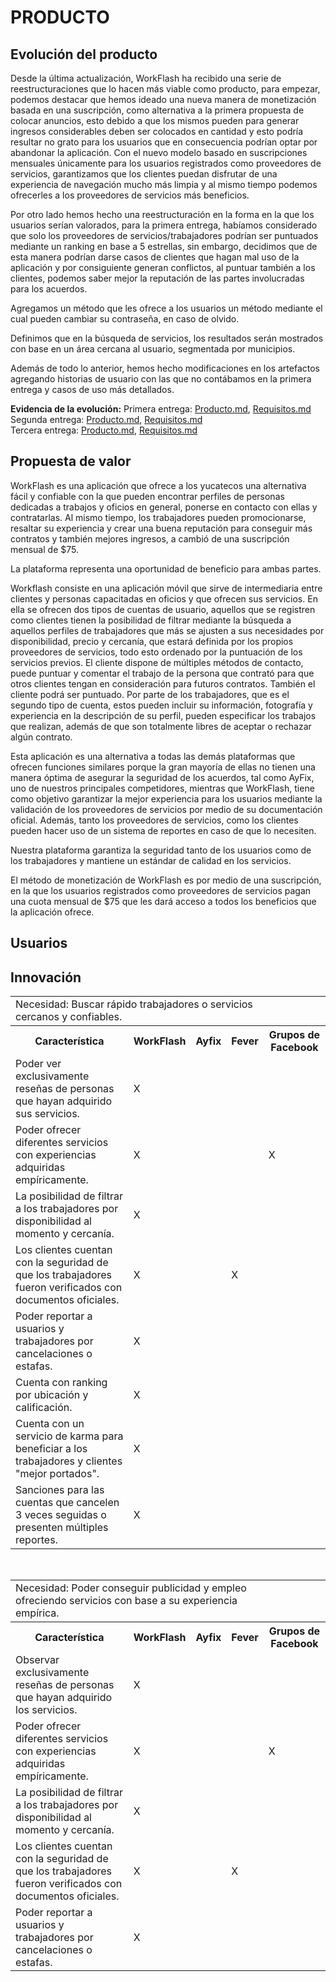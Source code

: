 <h1>PRODUCTO</h1>

## Evolución del producto

Desde la última actualización, WorkFlash ha recibido una serie de reestructuraciones que lo hacen más viable como producto, para empezar, podemos destacar que hemos ideado una nueva manera de monetización basada en una suscripción, como alternativa a la primera propuesta de colocar anuncios, esto debido a que los mismos pueden para generar ingresos considerables deben ser colocados en cantidad y esto podría resultar no grato para los usuarios que en consecuencia podrían optar por abandonar la aplicación. Con el nuevo modelo basado en suscripciones mensuales únicamente para los usuarios registrados como proveedores de servicios, garantizamos que los clientes puedan disfrutar de una experiencia de navegación mucho más limpia y al mismo tiempo podemos ofrecerles a los proveedores de servicios más beneficios.

Por otro lado hemos hecho una reestructuración en la forma en la que los usuarios serían valorados, para la primera entrega, habíamos considerado que solo los proveedores de servicios/trabajadores podrían ser puntuados mediante un ranking en base a 5 estrellas, sin embargo, decidimos que de esta manera podrían darse casos de clientes que hagan mal uso de la aplicación y por consiguiente generan conflictos, al puntuar también a los clientes, podemos saber mejor la reputación de las partes involucradas para los acuerdos.

Agregamos un método que les ofrece a los usuarios un método mediante el cual pueden cambiar su contraseña, en caso de olvido.

Definimos que en la búsqueda de servicios, los resultados serán mostrados con base en un área cercana al usuario, segmentada por municipios.

Además de todo lo anterior, hemos hecho modificaciones en los artefactos agregando historias de usuario con las que no contábamos en la primera entrega y casos de uso más detallados.

**Evidencia de la evolución:** 
Primera entrega:  <a href="https://github.com/KarenCampos842/Equipo-4/blob/Primera-Entrega/Producto.md#producto">Producto.md</a>, <a href="https://github.com/KarenCampos842/Equipo-4/blob/Primera-Entrega/Requisitos.md#requisitos">Requisitos.md</a>  
Segunda entrega: <a href="https://github.com/KarenCampos842/Equipo-4/blob/Segunda-Entrega/Producto.md#producto">Producto.md</a>, <a href="https://github.com/KarenCampos842/Equipo-4/blob/Segunda-Entrega/Requisitos.md#requisitos">Requisitos.md</a>  
Tercera entrega: <a href="https://github.com/KarenCampos842/Equipo-4/blob/Tercera-Entrega/Producto.md#producto">Producto.md</a>, <a href="https://github.com/KarenCampos842/Equipo-4/blob/Tercera-Entrega/Requisitos.md#requisitos">Requisitos.md</a>  

## Propuesta de valor

WorkFlash es una aplicación que ofrece a los yucatecos una alternativa fácil y confiable con la que pueden encontrar perfiles de personas dedicadas a trabajos y oficios en general, ponerse en contacto con ellas y contratarlas. Al mismo tiempo, los trabajadores pueden promocionarse, resaltar su experiencia y crear una buena reputación para conseguir más contratos y también mejores ingresos, a cambió de una suscripción mensual de $75.

La plataforma representa una oportunidad de beneficio para ambas partes.

Workflash consiste en una aplicación móvil que sirve de intermediaria entre clientes y personas capacitadas en oficios y que ofrecen sus servicios. En ella se ofrecen dos tipos de cuentas de usuario, aquellos que se registren como clientes tienen la posibilidad de filtrar mediante la búsqueda a aquellos perfiles de trabajadores que más se ajusten a sus necesidades por disponibilidad, precio y cercanía, que estará definida por los propios proveedores de servicios, todo esto ordenado por la puntuación de los servicios previos. El cliente dispone de múltiples métodos de contacto, puede puntuar y comentar el trabajo de la persona que contrató para que otros clientes tengan en consideración para futuros contratos. También el cliente podrá ser puntuado. Por parte de los trabajadores, que es el segundo tipo de cuenta, estos pueden incluir su información, fotografía y experiencia en la descripción de su perfil, pueden especificar los trabajos que realizan, además de que son totalmente libres de aceptar o rechazar algún contrato.

Esta aplicación es una alternativa a todas las demás plataformas que ofrecen funciones similares porque la gran mayoría de ellas no tienen una manera óptima de asegurar la seguridad de los acuerdos, tal como AyFix, uno de nuestros principales competidores, mientras que WorkFlash, tiene como objetivo garantizar la mejor experiencia para los usuarios mediante la validación de los proveedores de servicios por medio de su documentación oficial. Además, tanto los proveedores de servicios, como los clientes pueden hacer uso de un sistema de reportes en caso de que lo necesiten.

Nuestra plataforma garantiza la seguridad tanto de los usuarios como de los trabajadores y mantiene un estándar de calidad en los servicios.

El método de monetización de WorkFlash es por medio de una suscripción, en la que los usuarios registrados como proveedores de servicios pagan una cuota mensual de $75 que les dará acceso a todos los beneficios que la aplicación ofrece.

## Usuarios

## Innovación
<table align=center>  
   <tr>  
  <td colspan=4>Necesidad: Buscar rápido trabajadores o servicios cercanos y confiables.</td>
   </tr> 
   <tr>  
     <th>Característica</th>  
      <th>WorkFlash</th> 
      <th>Ayfix</th>
      <th>Fever</th>
      <th>Grupos de Facebook</th>
   </tr> 
    <tr> 
    <td>Poder ver exclusivamente reseñas de personas que hayan adquirido sus servicios.</td>  
      <td>X</td> 
      <td> </td> 
      <td></td>     
       <td></td> 
       </tr> 
    <tr> 
    <td>Poder ofrecer diferentes servicios con experiencias adquiridas empíricamente.</td> 
    <td>X</td> 
      <td> </td> 
      <td></td>     
       <td>X</td>  
       </tr> 
    <tr> 
     <td>La posibilidad de filtrar a los trabajadores por disponibilidad al momento y cercanía.</td> 
    <td>X</td> 
      <td> </td> 
      <td></td>     
       <td></td>  
       </tr> 
        </tr> 
    <tr> 
     <td>Los clientes cuentan con la seguridad de que los trabajadores fueron verificados con documentos oficiales.</td> 
    <td>X</td> 
      <td> </td> 
      <td>X</td>     
       <td></td>  
        </tr> 
    <tr> 
     <td>Poder reportar a usuarios y trabajadores por cancelaciones o estafas.</td> 
    <td>X</td> 
      <td> </td> 
      <td></td>     
       <td></td>  
        </tr> 
    <tr> 
     <td>Cuenta con ranking por ubicación y calificación.</td> 
    <td>X</td> 
      <td> </td> 
      <td></td>     
       <td></td>  
        </tr> 
    <tr> 
     <td>Cuenta con un servicio de karma para beneficiar a los trabajadores y clientes "mejor portados".</td> 
    <td>X</td> 
      <td> </td> 
      <td></td>     
       <td></td>  
        </tr> 
    <tr> 
     <td>Sanciones para las cuentas que cancelen 3 veces seguidas o presenten múltiples reportes.</td> 
    <td>X</td> 
      <td> </td> 
      <td></td>     
       <td></td>  
    <tr> 
   </tr> 
 </table>      
 <br>
 <table align=center>  
   <tr>  
  <td colspan=4>Necesidad: Poder conseguir publicidad y empleo ofreciendo servicios con base a su experiencia empírica.</td>
   </tr> 
   <tr>  
     <th>Característica</th>  
      <th>WorkFlash</th> 
      <th>Ayfix</th>
      <th>Fever</th>
      <th>Grupos de Facebook</th>
   </tr> 
    <tr> 
    <td>Observar exclusivamente reseñas de personas que hayan adquirido los servicios.</td>  
      <td>X</td> 
      <td> </td> 
      <td></td>     
       <td></td> 
       </tr> 
    <tr> 
    <td>Poder ofrecer diferentes servicios con experiencias adquiridas empíricamente.</td> 
    <td>X</td> 
      <td> </td> 
      <td></td>     
       <td>X</td>  
       </tr> 
    <tr> 
     <td>La posibilidad de filtrar a los trabajadores por disponibilidad al momento y cercanía.</td> 
    <td>X</td> 
      <td> </td> 
      <td></td>     
       <td></td>  
       </tr> 
        </tr> 
    <tr> 
     <td>Los clientes cuentan con la seguridad de que los trabajadores fueron verificados con documentos oficiales.</td> 
    <td>X</td> 
      <td> </td> 
      <td>X</td>     
       <td></td>  
        </tr> 
    <tr> 
     <td>Poder reportar a usuarios y trabajadores por cancelaciones o estafas.</td> 
    <td>X</td> 
      <td> </td> 
      <td></td>     
       <td></td>  
        </tr> 
    <tr>
    </table>      
 <br> 
<!--stackedit_data:
eyJoaXN0b3J5IjpbMTY2ODY3NzMxNCwxODE1MjY0NDYzLDM1MD
g2NzMyNCwtMTcwNjc4NDUzNiwtMTgzOTk3NDgwNSwtMTM4OTc3
NzI3NSwtNjcyMjMwMzQ0LC0yMDkwMTQzMTkwLDYwNzExMDk2OC
w4MTc0NjMyNjYsLTE4MzAxOTU5MDldfQ==
-->